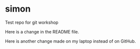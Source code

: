 # simon
Test repo for git workshop

Here is a change in the README file.

Here is another change made on my laptop instead of on GitHub.